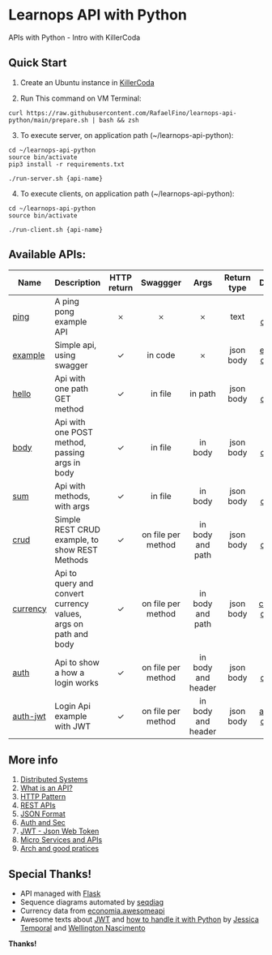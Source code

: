 # Learnops API with Python
APIs with Python - Intro with KillerCoda

## Quick Start
1. Create an Ubuntu instance in [KillerCoda](https://killercoda.com/playgrounds/scenario/ubuntu)

2. Run This command on VM Terminal:
```
curl https://raw.githubusercontent.com/RafaelFino/learnops-api-python/main/prepare.sh | bash && zsh
```

3. To execute server, on application path (~/learnops-api-python):
```
cd ~/learnops-api-python
source bin/activate
pip3 install -r requirements.txt

./run-server.sh {api-name}
```

4. To execute clients, on application path (~/learnops-api-python):
```
cd ~/learnops-api-python
source bin/activate

./run-client.sh {api-name}
```

## Available APIs:
| Name | Description | HTTP return | Swaggger | Args | Return type | Diagram |
|-|-|:-:|:-:|:-:|:-:|:-:|
| [ping](https://github.com/RafaelFino/learnops-api-python/tree/main/app/ping) | A ping pong example API | &#x10102; | &#x10102; | &#x10102; | text |[ping diagram](https://github.com/RafaelFino/learnops-api-python/raw/main/doc/images/ping.png)|
| [example](https://github.com/RafaelFino/learnops-api-python/tree/main/app/example) | Simple api, using swagger | &#x2713; | in code | &#x10102; | json body |[example diagram](https://github.com/RafaelFino/learnops-api-python/raw/main/doc/images/example.png)|
| [hello](https://github.com/RafaelFino/learnops-api-python/tree/main/app/hello) | Api with one path GET method | &#x2713; | in file | in path | json body |[hello diagram](https://github.com/RafaelFino/learnops-api-python/raw/main/doc/images/hello.png)|
| [body](https://github.com/RafaelFino/learnops-api-python/tree/main/app/body) | Api with one POST method, passing args in body | &#x2713; | in file | in body | json body |[body diagram](https://github.com/RafaelFino/learnops-api-python/raw/main/doc/images/body.png)|
| [sum](https://github.com/RafaelFino/learnops-api-python/tree/main/app/sum) | Api with methods, with args | &#x2713; | in file | in body | json body |[sum diagram](https://github.com/RafaelFino/learnops-api-python/raw/main/doc/images/sum.png)|
| [crud](https://github.com/RafaelFino/learnops-api-python/tree/main/app/crud) | Simple REST CRUD example, to show REST Methods | &#x2713; | on file per method | in body and path | json body |[crud diagram](https://github.com/RafaelFino/learnops-api-python/raw/main/doc/images/crud.png)|
| [currency](https://github.com/RafaelFino/learnops-api-python/tree/main/app/currency) | Api to query and convert currency values, args on path and body | &#x2713; | on file per method | in body and path | json body |[currency diagram](https://github.com/RafaelFino/learnops-api-python/raw/main/doc/images/currency.png)|
| [auth](https://github.com/RafaelFino/learnops-api-python/tree/main/app/auth) | Api to show a how a login works | &#x2713; | on file per method | in body and header | json body |[auth diagram](https://github.com/RafaelFino/learnops-api-python/raw/main/doc/images/auth.png)|
| [auth-jwt](https://github.com/RafaelFino/learnops-api-python/tree/main/app/auth-jwt) | Login Api example with JWT | &#x2713; | on file per method | in body and header | json body |[auth-jwt diagram](https://github.com/RafaelFino/learnops-api-python/raw/main/doc/images/auth-jwt.png)|

## More info
1. [Distributed Systems](https://github.com/RafaelFino/learnops-api-python/blob/main/doc/PT-BR/distributed-systems.md)
2. [What is an API?](https://github.com/RafaelFino/learnops-api-python/blob/main/doc/PT-BR/api.md)
3. [HTTP Pattern](https://github.com/RafaelFino/learnops-api-python/blob/main/doc/PT-BR/http.md)
4. [REST APIs](https://github.com/RafaelFino/learnops-api-python/blob/main/doc/PT-BR/rest.md)
5. [JSON Format](https://github.com/RafaelFino/learnops-api-python/blob/main/doc/PT-BR/json.md)
6. [Auth and Sec](https://github.com/RafaelFino/learnops-api-python/blob/main/doc/PT-BR/sec.md)
6. [JWT - Json Web Token](https://github.com/RafaelFino/learnops-api-python/blob/main/doc/PT-BR/jwt.md)
7. [Micro Services and APIs](https://github.com/RafaelFino/learnops-api-python/blob/main/doc/PT-BR/micro-services.md)
8. [Arch and good pratices](https://github.com/RafaelFino/learnops-api-python/blob/main/doc/PT-BR/best-pratices.md)

## Special Thanks!
- API managed with [Flask](https://flask.palletsprojects.com/en/2.2.x/)
- Sequence diagrams automated by [seqdiag](https://pypi.org/project/seqdiag/)
- Currency data from [economia.awesomeapi](https://economia.awesomeapi.com.br/all)
- Awesome texts about [JWT](https://tableless.com.br/entendendo-tokens-jwt/) and [how to handle it with Python](https://auth0.com/blog/how-to-handle-jwt-in-python/) by [Jessica Temporal](https://auth0.com/blog/authors/jessica-temporal/) and [Wellington Nascimento](https://tableless.com.br/authors/wellington-nascimento/)

**Thanks!**